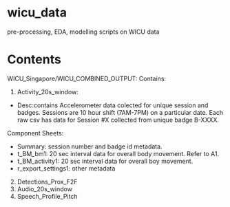 # wicu_data
pre-processing, EDA, modelling scripts on WICU data

# Contents
WICU_Singapore/WICU_COMBINED_OUTPUT: 
Contains: 
1. Activity_20s_window: 
* Desc:contains Accelerometer data colected for unique session and badges. Sessions are 10 hour shift (7AM-7PM) on a particular date. Each raw csv has data for Session #X collected from unique badge B-XXXX. 

Component Sheets:
* Summary: session number and badge id metadata.
* t_BM_bm1: 20 sec interval data for overall body movement. Refer to A1. 
* t_BM_activity1: 20 sec interval data for overall boy movement.
* r_export_settings1: other metadata

2. Detections_Prox_F2F
3. Audio_20s_window
4. Speech_Profile_Pitch
